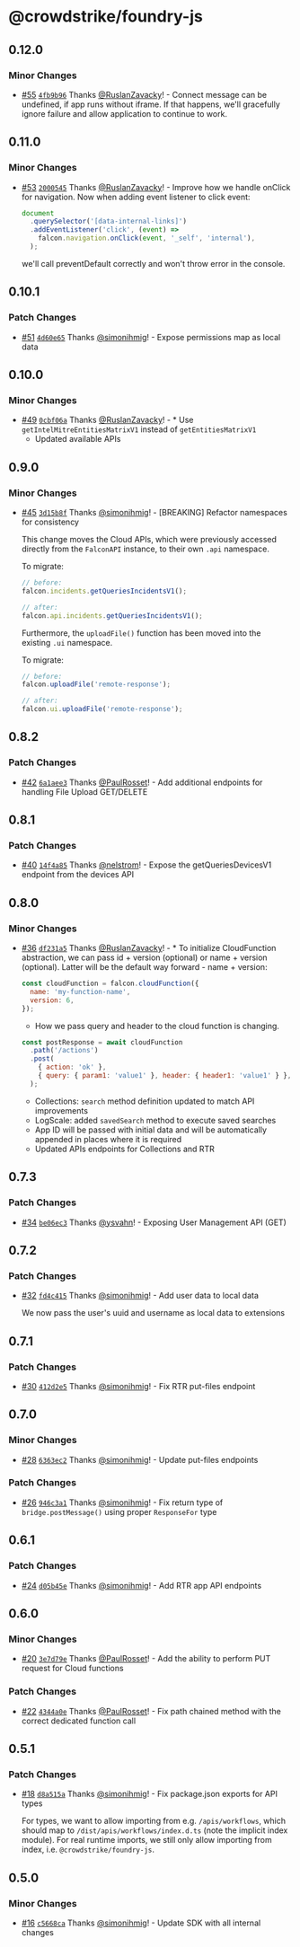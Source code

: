 # @crowdstrike/foundry-js

## 0.12.0

### Minor Changes

- [#55](https://github.com/CrowdStrike/foundry-js/pull/55) [`4fb9b96`](https://github.com/CrowdStrike/foundry-js/commit/4fb9b965975d9392788e2bf2b310bc116d53de0e) Thanks [@RuslanZavacky](https://github.com/RuslanZavacky)! - Connect message can be undefined, if app runs without iframe. If that happens, we'll gracefully ignore failure and allow application to continue to work.

## 0.11.0

### Minor Changes

- [#53](https://github.com/CrowdStrike/foundry-js/pull/53) [`2000545`](https://github.com/CrowdStrike/foundry-js/commit/200054522811b9a22164f288e10a8dfb0909a9c9) Thanks [@RuslanZavacky](https://github.com/RuslanZavacky)! - Improve how we handle onClick for navigation. Now when adding event listener to click event:

  ```javascript
  document
    .querySelector('[data-internal-links]')
    .addEventListener('click', (event) =>
      falcon.navigation.onClick(event, '_self', 'internal'),
    );
  ```

  we'll call preventDefault correctly and won't throw error in the console.

## 0.10.1

### Patch Changes

- [#51](https://github.com/CrowdStrike/foundry-js/pull/51) [`4d60e65`](https://github.com/CrowdStrike/foundry-js/commit/4d60e650035f390d5d8818cabba71ca157bf81e1) Thanks [@simonihmig](https://github.com/simonihmig)! - Expose permissions map as local data

## 0.10.0

### Minor Changes

- [#49](https://github.com/CrowdStrike/foundry-js/pull/49) [`0cbf06a`](https://github.com/CrowdStrike/foundry-js/commit/0cbf06aa95300ea1fc86313ca0788c7035440239) Thanks [@RuslanZavacky](https://github.com/RuslanZavacky)! - \* Use `getIntelMitreEntitiesMatrixV1` instead of `getEntitiesMatrixV1`
  - Updated available APIs

## 0.9.0

### Minor Changes

- [#45](https://github.com/CrowdStrike/foundry-js/pull/45) [`3d15b8f`](https://github.com/CrowdStrike/foundry-js/commit/3d15b8f0aea84f27b14fe05e9c2af3670d46377b) Thanks [@simonihmig](https://github.com/simonihmig)! - [BREAKING] Refactor namespaces for consistency

  This change moves the Cloud APIs, which were previously accessed directly from the `FalconAPI` instance, to their own `.api` namespace.

  To migrate:

  ```js
  // before:
  falcon.incidents.getQueriesIncidentsV1();

  // after:
  falcon.api.incidents.getQueriesIncidentsV1();
  ```

  Furthermore, the `uploadFile()` function has been moved into the existing `.ui` namespace.

  To migrate:

  ```js
  // before:
  falcon.uploadFile('remote-response');

  // after:
  falcon.ui.uploadFile('remote-response');
  ```

## 0.8.2

### Patch Changes

- [#42](https://github.com/CrowdStrike/foundry-js/pull/42) [`6a1aee3`](https://github.com/CrowdStrike/foundry-js/commit/6a1aee3c7aacb988a359f3c934a26ca20b71da00) Thanks [@PaulRosset](https://github.com/PaulRosset)! - Add additional endpoints for handling File Upload GET/DELETE

## 0.8.1

### Patch Changes

- [#40](https://github.com/CrowdStrike/foundry-js/pull/40) [`14f4a85`](https://github.com/CrowdStrike/foundry-js/commit/14f4a850fe5f4fe9916901b2ad1d2cacfce13c8d) Thanks [@nelstrom](https://github.com/nelstrom)! - Expose the getQueriesDevicesV1 endpoint from the devices API

## 0.8.0

### Minor Changes

- [#36](https://github.com/CrowdStrike/foundry-js/pull/36) [`df231a5`](https://github.com/CrowdStrike/foundry-js/commit/df231a559c8ab204bdd9aa4b2cb1099d5896e563) Thanks [@RuslanZavacky](https://github.com/RuslanZavacky)! - \* To initialize CloudFunction abstraction, we can pass id + version (optional) or name + version (optional).
  Latter will be the default way forward - name + version:

  ```javascript
  const cloudFunction = falcon.cloudFunction({
    name: 'my-function-name',
    version: 6,
  });
  ```

  - How we pass query and header to the cloud function is changing.

  ```javascript
  const postResponse = await cloudFunction
    .path('/actions')
    .post(
      { action: 'ok' },
      { query: { param1: 'value1' }, header: { header1: 'value1' } },
    );
  ```

  - Collections: `search` method definition updated to match API improvements
  - LogScale: added `savedSearch` method to execute saved searches
  - App ID will be passed with initial data and will be automatically appended in places where it is required
  - Updated APIs endpoints for Collections and RTR

## 0.7.3

### Patch Changes

- [#34](https://github.com/CrowdStrike/foundry-js/pull/34) [`be06ec3`](https://github.com/CrowdStrike/foundry-js/commit/be06ec3400dc335b92249f741f72c6b40d467aba) Thanks [@ysvahn](https://github.com/ysvahn)! - Exposing User Management API (GET)

## 0.7.2

### Patch Changes

- [#32](https://github.com/CrowdStrike/foundry-js/pull/32) [`fd4c415`](https://github.com/CrowdStrike/foundry-js/commit/fd4c4152bf253d77644e8ca96efba4d578aa95c4) Thanks [@simonihmig](https://github.com/simonihmig)! - Add user data to local data

  We now pass the user's uuid and username as local data to extensions

## 0.7.1

### Patch Changes

- [#30](https://github.com/CrowdStrike/foundry-js/pull/30) [`412d2e5`](https://github.com/CrowdStrike/foundry-js/commit/412d2e5e3f7fa294551029f7dc52ccaab699a90d) Thanks [@simonihmig](https://github.com/simonihmig)! - Fix RTR put-files endpoint

## 0.7.0

### Minor Changes

- [#28](https://github.com/CrowdStrike/foundry-js/pull/28) [`6363ec2`](https://github.com/CrowdStrike/foundry-js/commit/6363ec2c5a2eb02b4b132d4313a6ea16c351853a) Thanks [@simonihmig](https://github.com/simonihmig)! - Update put-files endpoints

### Patch Changes

- [#26](https://github.com/CrowdStrike/foundry-js/pull/26) [`946c3a1`](https://github.com/CrowdStrike/foundry-js/commit/946c3a1e7dc8898fa76dac6535841f87af45286c) Thanks [@simonihmig](https://github.com/simonihmig)! - Fix return type of `bridge.postMessage()` using proper `ResponseFor` type

## 0.6.1

### Patch Changes

- [#24](https://github.com/CrowdStrike/foundry-js/pull/24) [`d05b45e`](https://github.com/CrowdStrike/foundry-js/commit/d05b45e31e016edf09d80d25f5aa7b4fda808cc5) Thanks [@simonihmig](https://github.com/simonihmig)! - Add RTR app API endpoints

## 0.6.0

### Minor Changes

- [#20](https://github.com/CrowdStrike/foundry-js/pull/20) [`3e7d79e`](https://github.com/CrowdStrike/foundry-js/commit/3e7d79e67d1b3ec9169be918b8c110f2001d9d88) Thanks [@PaulRosset](https://github.com/PaulRosset)! - Add the ability to perform PUT request for Cloud functions

### Patch Changes

- [#22](https://github.com/CrowdStrike/foundry-js/pull/22) [`4344a0e`](https://github.com/CrowdStrike/foundry-js/commit/4344a0efa818d5c4cc41dac28987856b57c85637) Thanks [@PaulRosset](https://github.com/PaulRosset)! - Fix path chained method with the correct dedicated function call

## 0.5.1

### Patch Changes

- [#18](https://github.com/CrowdStrike/foundry-js/pull/18) [`d8a515a`](https://github.com/CrowdStrike/foundry-js/commit/d8a515a749a7e37dfe060509cea8ba94fa328170) Thanks [@simonihmig](https://github.com/simonihmig)! - Fix package.json exports for API types

  For types, we want to allow importing from e.g. `/apis/workflows`, which should map to `/dist/apis/workflows/index.d.ts` (note the implicit index module). For real runtime imports, we still only allow importing from index, i.e. `@crowdstrike/foundry-js`.

## 0.5.0

### Minor Changes

- [#16](https://github.com/CrowdStrike/foundry-js/pull/16) [`c5668ca`](https://github.com/CrowdStrike/foundry-js/commit/c5668ca95ca69efec996036627d7e779ecd3e474) Thanks [@simonihmig](https://github.com/simonihmig)! - Update SDK with all internal changes
